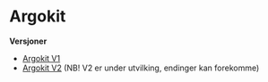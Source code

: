# Argokit


**Versjoner**
- [Argokit V1](./01-argokit-v1.md)
- [Argokit V2](./02-argokit-v2.md) (NB! V2 er under utvilking, endinger kan forekomme)
